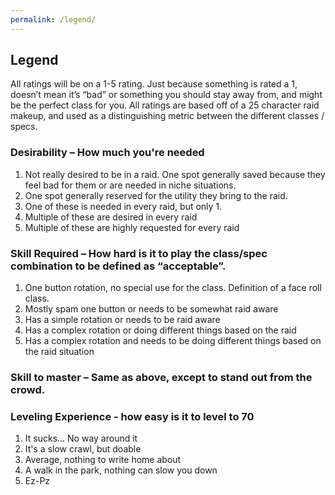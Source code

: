 ```yaml
---
permalink: /legend/
---
```


## Legend
All ratings will be on a 1-5 rating.  Just because something is rated a 1, doesn’t mean it’s “bad” or something you should stay away from, and might be the perfect class for you.  All ratings are based off of a 25 character raid makeup, and used as a distinguishing metric between the different classes / specs.

### Desirability – How much you're needed
  1.	Not really desired to be in a raid.  One spot generally saved because they feel bad for them or are needed in niche situations.
  2.	One spot generally reserved for the utility they bring to the raid.
  3.	One of these is needed in every raid, but only 1.
  4.	Multiple of these are desired in every raid
  5.	Multiple of these are highly requested for every raid
### Skill Required – How hard is it to play the class/spec combination to be defined as “acceptable”. 
  1.	One button rotation, no special use for the class.  Definition of a face roll class.
  2.	Mostly spam one button or needs to be somewhat raid aware
  3.	Has a simple rotation or needs to be raid aware
  4.	Has a complex rotation or doing different things based on the raid
  5.	Has a complex rotation and needs to be doing different things based on the raid situation
###	Skill to master – Same as above, except to stand out from the crowd.
### Leveling Experience - how easy is it to level to 70
  1. It sucks... No way around it
  2. It's a slow crawl, but doable
  3. Average, nothing to write home about
  4. A walk in the park, nothing can slow you down
  5. Ez-Pz